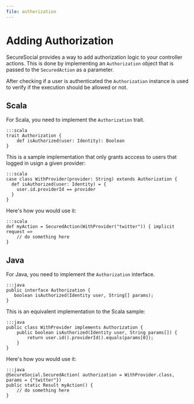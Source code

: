 ```yaml
---
file: authorization
---
```

# Adding Authorization

SecureSocial provides a way to add authorization logic to your controller actions.  This is done by implementing an `Authorization` object that is passed to the `SecuredAction` as a parameter.

After checking if a user is authenticated the `Authorization` instance is used to verify if the execution should be allowed or not.

## Scala

For Scala, you need to implement the `Authorization` trait.

	:::scala
	trait Authorization {		
		def isAuthorized(user: Identity): Boolean
	}

This is a sample implementation that only grants acccess to users that logged in usign a given provider:

	:::scala
	case class WithProvider(provider: String) extends Authorization {
	  def isAuthorized(user: Identity) = {
	    user.id.providerId == provider
	  }
	}

Here's how you would use it:

	:::scala
	def myAction = SecuredAction(WithProvider("twitter")) { implicit request =>
		// do something here
	}

## Java

For Java, you need to implement the `Authorization` interface.

	:::java
	public interface Authorization {
 	   boolean isAuthorized(Identity user, String[] params);
	}

This is an equivalent implementation to the Scala sample:

	:::java
	public class WithProvider implements Authorization {
	    public boolean isAuthorized(Identity user, String params[]) {
	        return user.id().providerId().equals(params[0]);
	    }
	}

Here's how you would use it:

	:::java
	@SecureSocial.SecuredAction( authorization = WithProvider.class, params = {"twitter"})
    public static Result myAction() {
        // do something here
    }
